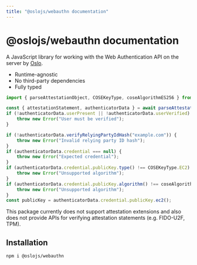 ```yaml
---
title: "@oslojs/webauthn documentation"
---
```


# @oslojs/webauthn documentation

A JavaScript library for working with the Web Authentication API on the server by [Oslo](https://oslojs.dev).

- Runtime-agnostic
- No third-party dependencies
- Fully typed

```ts
import { parseAttestationObject, COSEKeyType, coseAlgorithmES256 } from "@oslojs/webauthn";

const { attestationStatement, authenticatorData } = await parseAttestationObject(encoded);
if (!authenticatorData.userPresent || !authenticatorData.userVerified) {
	throw new Error("User must be verified");
}

if (!authenticatorData.verifyRelyingPartyIdHash("example.com")) {
	throw new Error("Invalid relying party ID hash");
}
if (authenticatorData.credential === null) {
	throw new Error("Expected credential");
}
if (authenticatorData.credential.publicKey.type() !== COSEKeyType.EC2) {
	throw new Error("Unsupported algorithm");
}
if (authenticatorData.credential.publicKey.algorithm() !== coseAlgorithmES256) {
	throw new Error("Unsupported algorithm");
}
const publicKey = authenticatorData.credential.publicKey.ec2();
```

This package currently does not support attestation extensions and also does not provide APIs for verifying attestation statements (e.g. FIDO-U2F, TPM).

## Installation

```
npm i @oslojs/webauthn
```
